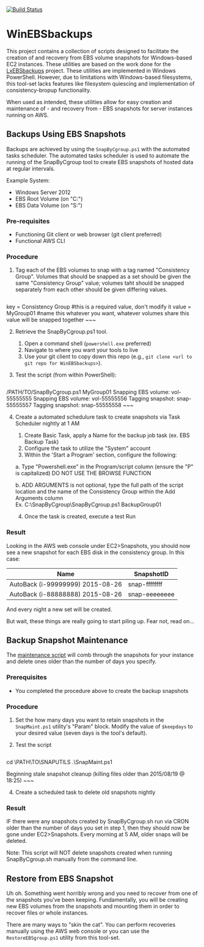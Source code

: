 [![Build Status](https://travis-ci.org/plus3it/WinEBSbackups.svg)](https://travis-ci.org/plus3it/WinEBSbackups)

# WinEBSbackups
This project contains a collection of scripts designed to facilitate the creation of and recovery from EBS volume snapshots for Windows-based EC2 instances. These utilities are based on the work done for the [LxEBSbackups](https://github.com/ferricoxide/LxEBSbackups) project. These utilities are implemented in Windows PowerShell. However, due to limitations with Windows-based filesystems, this tool-set lacks features like filesystem quiescing and implementation of consistency-bropup functionality.

When used as intended, these utilities allow for easy creation and maintenance of  - and recovery from - EBS snapshots for server instances running on AWS.  

## Backups Using EBS Snapshots
Backups are achieved by using the `SnapByCgroup.ps1` with the automated tasks scheduler. The automated tasks scheduler is used to automate the running of the SnapByCgroup tool to create EBS snapshots of hosted data at regular intervals.

Example System: 
* Windows Server 2012
* EBS Root Volume (on "C:\")
* EBS Data Volume (on "S:\")

### Pre-requisites
* Functioning Git client or web browser (git client preferred)
* Functional AWS CLI

### Procedure
1. Tag each of the EBS volumes to snap with a tag named "Consistency Group". Volumes that should be snapped as a set should be given the same "Consistency Group" value; volumes taht should be snapped separately from each other should be given differing values. 

    ~~~
key   =   Consistency Group #this is a required value, don't modify it
value =   MyGroup01 #name this whatever you want, whatever volumes share this value will be snapped together
    ~~~

2. Retrieve the SnapByCgroup.ps1 tool. 

    1. Open a command shell (`powershell.exe` preferred)
    2. Navigate to where you want your tools to live
    3. Use your git client to copy down this repo (e.g., `git clone <url to git repo for WinEBSbackups>`).

3. Test the script (from within PowerShell):

    ~~~
/PATH/TO/SnapByCgroup.ps1 MyGroup01
Snapping EBS volume: vol-55555555
Snapping EBS volume: vol-55555556
Tagging snapshot: snap-55555557
Tagging snapshot: snap-55555558
    ~~~

4. Create a automated schedulure task to create snapshots via Task Scheduler nightly at 1 AM

    1. Create Basic Task, apply a Name for the backup job task (ex. EBS Backup Task)
    2. Configure the task to utilize the "System" account
    3. Within the 'Start a Program' section, configure the following:
    
      a. Type "Powershell.exe" in the Program/script column (ensure the "P" is capitalized) DO NOT USE THE BROWSE FUNCTION
        
      b. ADD ARGUMENTS is not optional, type the full path of the script location and the name of the Consistency Group                within the Add Arguments column  
         Ex. C:\SnapByCgroup\SnapByCgroup.ps1 BackupGroup01
           
    4. Once the task is created, execute a test Run
        

### Result
Looking in the AWS web console under EC2>Snapshots, you should now see a new snapshot for each EBS disk in the consistency group.  In this case:

Name | SnapshotID
---- | ----------
AutoBack (i-99999999) 2015-08-26 | snap-ffffffff
AutoBack (i-88888888) 2015-08-26 | snap-eeeeeeee

And every night a new set will be created.

But wait, these things are really going to start piling up.  Fear not, read on...

## Backup Snapshot Maintenance

The [maintenance script](README_SnapMaint.md) will comb through the snapshots for your instance and delete ones older than the number of days you specify.


### Prerequisites
* You completed the procedure above to create the backup snapshots

### Procedure

1. Set the how many days you want to retain snapshots in the `SnapMaint.ps1` utility's "Param" block. Modify the value of `$keepdays` to your desired value (seven days is the tool's default). 

2. Test the script

    ~~~
cd \PATH\TO\SNAPUTILS
.\SnapMaint.ps1

Beginning stale snapshot cleanup (killing files older than 2015/08/19 @ 18:25)
    ~~~

4. Create a scheduled task to delete old snapshots nightly 


### Result
IF there were any snapshots created by SnapByCgroup.sh run via CRON older than the number of days you set in step 1, then they should now be gone under EC2>Snapshots.  Every morning at 5 AM, older snaps will be deleted.

Note: This script will NOT delete snapshots created when running SnapByCgroup.sh manually from the command line.

## Restore from EBS Snapshot

Uh oh.  Something went horribly wrong and you need to recover from one of the snapshots you've been keeping.  Fundamentally, you will be creating new EBS volumes from the snapshots and mounting them in order to recover files or whole instances.  

There are many ways to "skin the cat".  You can perform recoveries manually using the AWS web console or you can use the `RestoreEBSgroup.ps1` utility from this tool-set.
